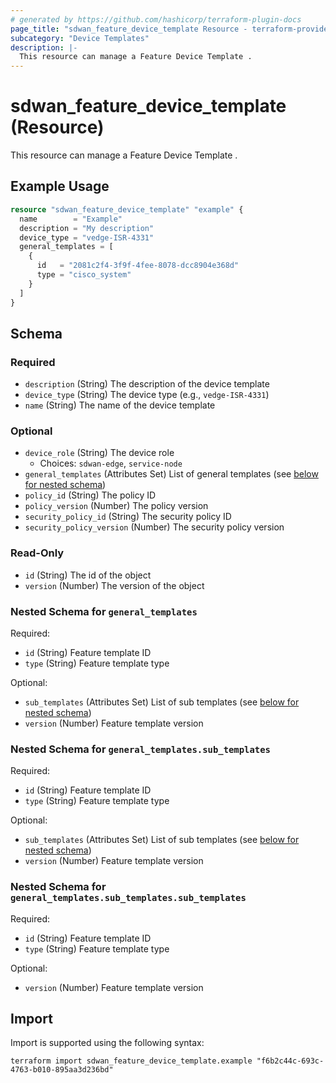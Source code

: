 ```yaml
---
# generated by https://github.com/hashicorp/terraform-plugin-docs
page_title: "sdwan_feature_device_template Resource - terraform-provider-sdwan"
subcategory: "Device Templates"
description: |-
  This resource can manage a Feature Device Template .
---
```


# sdwan_feature_device_template (Resource)

This resource can manage a Feature Device Template .

## Example Usage

```terraform
resource "sdwan_feature_device_template" "example" {
  name        = "Example"
  description = "My description"
  device_type = "vedge-ISR-4331"
  general_templates = [
    {
      id   = "2081c2f4-3f9f-4fee-8078-dcc8904e368d"
      type = "cisco_system"
    }
  ]
}
```

<!-- schema generated by tfplugindocs -->
## Schema

### Required

- `description` (String) The description of the device template
- `device_type` (String) The device type (e.g., `vedge-ISR-4331`)
- `name` (String) The name of the device template

### Optional

- `device_role` (String) The device role
  - Choices: `sdwan-edge`, `service-node`
- `general_templates` (Attributes Set) List of general templates (see [below for nested schema](#nestedatt--general_templates))
- `policy_id` (String) The policy ID
- `policy_version` (Number) The policy version
- `security_policy_id` (String) The security policy ID
- `security_policy_version` (Number) The security policy version

### Read-Only

- `id` (String) The id of the object
- `version` (Number) The version of the object

<a id="nestedatt--general_templates"></a>
### Nested Schema for `general_templates`

Required:

- `id` (String) Feature template ID
- `type` (String) Feature template type

Optional:

- `sub_templates` (Attributes Set) List of sub templates (see [below for nested schema](#nestedatt--general_templates--sub_templates))
- `version` (Number) Feature template version

<a id="nestedatt--general_templates--sub_templates"></a>
### Nested Schema for `general_templates.sub_templates`

Required:

- `id` (String) Feature template ID
- `type` (String) Feature template type

Optional:

- `sub_templates` (Attributes Set) List of sub templates (see [below for nested schema](#nestedatt--general_templates--sub_templates--sub_templates))
- `version` (Number) Feature template version

<a id="nestedatt--general_templates--sub_templates--sub_templates"></a>
### Nested Schema for `general_templates.sub_templates.sub_templates`

Required:

- `id` (String) Feature template ID
- `type` (String) Feature template type

Optional:

- `version` (Number) Feature template version

## Import

Import is supported using the following syntax:

```shell
terraform import sdwan_feature_device_template.example "f6b2c44c-693c-4763-b010-895aa3d236bd"
```
